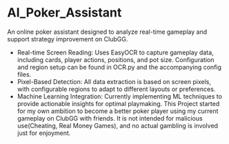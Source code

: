 # AI_Poker_Assistant
An online poker assistant designed to analyze real-time gameplay and support strategy improvement on ClubGG.
- Real-time Screen Reading: Uses EasyOCR to capture gameplay data, including cards, player actions, positions, and pot size. Configuration and region setup can be found in OCR.py and the accompanying config files.
- Pixel-Based Detection: All data extraction is based on screen pixels, with configurable regions to adapt to different layouts or preferences.
- Machine Learning Integration: Currently implementing ML techniques to provide actionable insights for optimal playmaking.
This Project started for my own ambition to become a better poker player using my current gameplay on ClubGG with friends. It is not intended for malicious use(Cheating, Real Money Games), and no actual gambling is involved just for enjoyment.

